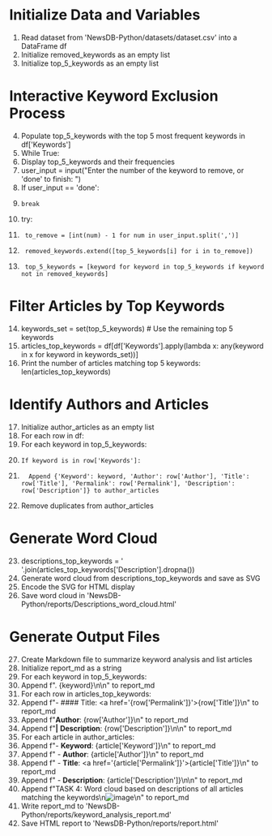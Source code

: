 # Initialize Data and Variables
1. Read dataset from 'NewsDB-Python/datasets/dataset.csv' into a DataFrame df
2. Initialize removed_keywords as an empty list
3. Initialize top_5_keywords as an empty list

# Interactive Keyword Exclusion Process
4. Populate top_5_keywords with the top 5 most frequent keywords in df['Keywords']
5. While True:
6.   Display top_5_keywords and their frequencies
7.   user_input = input("Enter the number of the keyword to remove, or 'done' to finish: ")
8.   If user_input == 'done':
9.     break
10.    try:
11.      to_remove = [int(num) - 1 for num in user_input.split(',')]
12.      removed_keywords.extend([top_5_keywords[i] for i in to_remove])
13.      top_5_keywords = [keyword for keyword in top_5_keywords if keyword not in removed_keywords]

# Filter Articles by Top Keywords
14. keywords_set = set(top_5_keywords)  # Use the remaining top 5 keywords
15. articles_top_keywords = df[df['Keywords'].apply(lambda x: any(keyword in x for keyword in keywords_set))]
16. Print the number of articles matching top 5 keywords: len(articles_top_keywords)

# Identify Authors and Articles
17. Initialize author_articles as an empty list
18. For each row in df:
19.   For each keyword in top_5_keywords:
20.     If keyword is in row['Keywords']:
21.       Append {'Keyword': keyword, 'Author': row['Author'], 'Title': row['Title'], 'Permalink': row['Permalink'], 'Description': row['Description']} to author_articles
22. Remove duplicates from author_articles

# Generate Word Cloud
23. descriptions_top_keywords = ' '.join(articles_top_keywords['Description'].dropna())
24. Generate word cloud from descriptions_top_keywords and save as SVG
25. Encode the SVG for HTML display
26. Save word cloud in 'NewsDB-Python/reports/Descriptions_word_cloud.html'

# Generate Output Files
27. Create Markdown file to summarize keyword analysis and list articles
28. Initialize report_md as a string
29. For each keyword in top_5_keywords:
30.   Append f". {keyword}\n\n" to report_md
31. For each row in articles_top_keywords:
32.   Append f"- #### Title: <a href='{row['Permalink']}'>{row['Title']}</a>\n" to report_md
33.   Append f"**Author**: {row['Author']}\n" to report_md
34.   Append f"**|** **Description**: {row['Description']}\n\n" to report_md
35. For each article in author_articles:
36.   Append f"- **Keyword**: {article['Keyword']}\n" to report_md
37.   Append f"  - **Author**: {article['Author']}\n" to report_md
38.   Append f"  - **Title**: <a href='{article['Permalink']}'>{article['Title']}</a>\n" to report_md
39.   Append f"  - **Description**: {article['Description']}\n\n" to report_md
40. Append f"TASK 4: Word cloud based on descriptions of all articles matching the keywords\n![image](NewsDB-Python/reports/Descriptions_word_cloud.svg)\n" to report_md
41. Write report_md to 'NewsDB-Python/reports/keyword_analysis_report.md'
42. Save HTML report to 'NewsDB-Python/reports/report.html'
